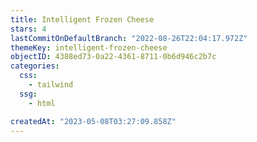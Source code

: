 ```yaml
---
title: Intelligent Frozen Cheese
stars: 4
lastCommitOnDefaultBranch: "2022-08-26T22:04:17.972Z"
themeKey: intelligent-frozen-cheese
objectID: 4388ed73-0a22-4361-8711-0b6d946c2b7c
categories:
  css:
    - tailwind
  ssg:
    - html

createdAt: "2023-05-08T03:27:09.858Z"
---
```

